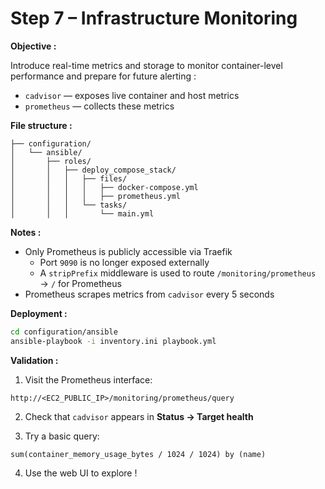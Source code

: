 # Step 7 – Infrastructure Monitoring

**Objective :**

Introduce real-time metrics and storage to monitor container-level performance and prepare for future alerting :

- `cadvisor` — exposes live container and host metrics
- `prometheus` — collects these metrics

**File structure :**

```
├── configuration/
│   └── ansible/
│       ├── roles/
│       │   ├── deploy_compose_stack/
│       │   │   ├── files/
│       │   │   │   ├── docker-compose.yml
│       │   │   │   ├── prometheus.yml
│       │   │   └── tasks/
│       │   │       └── main.yml
```

**Notes :**

- Only Prometheus is publicly accessible via Traefik
  - Port `9090` is no longer exposed externally
  - A `stripPrefix` middleware is used to route `/monitoring/prometheus` → `/` for Prometheus
- Prometheus scrapes metrics from `cadvisor` every 5 seconds

**Deployment :**

```bash
cd configuration/ansible
ansible-playbook -i inventory.ini playbook.yml
````

**Validation :**

1. Visit the Prometheus interface:

```
http://<EC2_PUBLIC_IP>/monitoring/prometheus/query
```

2. Check that `cadvisor` appears in **Status → Target health**

3. Try a basic query:

```promql
sum(container_memory_usage_bytes / 1024 / 1024) by (name)
```

4. Use the web UI to explore !